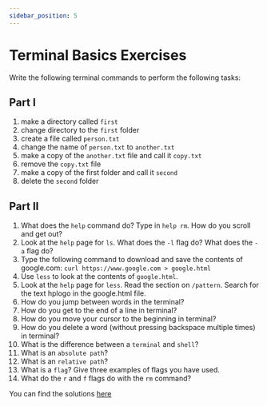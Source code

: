 ```yaml
---
sidebar_position: 5
---
```


# Terminal Basics Exercises

Write the following terminal commands to perform the following tasks:

## Part I

1. make a directory called `first`
2. change directory to the `first` folder
3. create a file called `person.txt`
4. change the name of `person.txt` to `another.txt`
5. make a copy of the `another.txt` file and call it `copy.txt`
6. remove the `copy.txt` file
7. make a copy of the first folder and call it `second`
8. delete the `second` folder

## Part II

1. What does the `help` command do? Type in `help rm`. How do you scroll and get out?
2. Look at the `help` page for `ls`. What does the `-l` flag do? What does the `-a` flag do?
3. Type the following command to download and save the contents of google.com: `curl https://www.google.com > google.html`
4. Use `less` to look at the contents of `google.html`.
5. Look at the `help` page for `less`. Read the section on `/pattern`. Search for the text hplogo in the google.html file.
6. How do you jump between words in the terminal?
7. How do you get to the end of a line in terminal?
8. How do you move your cursor to the beginning in terminal?
9. How do you delete a word (without pressing backspace multiple times) in terminal?
10. What is the difference between a `terminal` and `shell`?
11. What is an `absolute path`?
12. What is an `relative path`?
13. What is a `flag`? Give three examples of flags you have used.
14. What do the `r` and `f` flags do with the `rm` command?

You can find the solutions [here](https://github.com/Codust-SIR/Codust-Tutorial/tree/main/solutions/terminal-basic-exercise)
